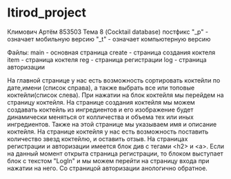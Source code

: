 # Itirod_project
Климович Артём 853503
Тема 8 (Cocktail database)
постфикс "_p" - означает мобильную версию
         "_t" - означает компьютерную версию
         
Файлы:
          main - основная страница 
          create - страница создания коктеля
          item - страница коктеля
          reg - страница регистрации
          log - страница авторизации
          
 На главной странице у нас есть возможность сортировать коктейли по дате,имени (список справа), а также выбрать все или топовые коктейли(список слева). При нажатии на блок коктейля мы перейдем на страницу коктейля.
 На странице создания коктейля мы можем создавать коктейль из ингредиентов и его изображение будет динамически меняться от колличества и объема тех или иных ингредиентов. Также на этой странице мы указываем имя и описание коктейля.
 На странице коктейля у нас есть возможность поставить количество звезд коктейлю, и оставить отзыв.
 На страницах регистрации и авторизации имеется блок див с тегами <h2\> и <a\>. Если на данный момент открыта страница регистрации, то блоком <a> выступает блок с текстом "LogIn" и мы можем перейти на страницу входа при нажатии на него. Со страницой авторизации анологично обратное.
